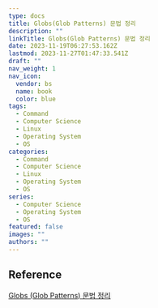 ```yaml
---
type: docs
title: Globs(Glob Patterns) 문법 정리
description: ""
linkTitle: Globs(Glob Patterns) 문법 정리
date: 2023-11-19T06:27:53.162Z
lastmod: 2023-11-27T01:47:33.541Z
draft: ""
nav_weight: 1
nav_icon:
  vendor: bs
  name: book
  color: blue
tags:
  - Command
  - Computer Science
  - Linux
  - Operating System
  - OS
categories:
  - Command
  - Computer Science
  - Linux
  - Operating System
  - OS
series:
  - Computer Science
  - Operating System
  - OS
featured: false
images: ""
authors: ""
---
```


## Reference

[Globs (Glob Patterns) 문법 정리](https://www.daleseo.com/glob-patterns/)

